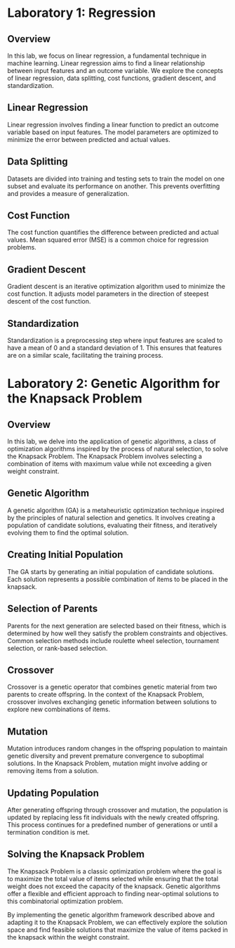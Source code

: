 # Laboratory 1: Regression

## Overview
In this lab, we focus on linear regression, a fundamental technique in machine learning. Linear regression aims to find a linear relationship between input features and an outcome variable. We explore the concepts of linear regression, data splitting, cost functions, gradient descent, and standardization.

## Linear Regression
Linear regression involves finding a linear function to predict an outcome variable based on input features. The model parameters are optimized to minimize the error between predicted and actual values.

## Data Splitting
Datasets are divided into training and testing sets to train the model on one subset and evaluate its performance on another. This prevents overfitting and provides a measure of generalization.

## Cost Function
The cost function quantifies the difference between predicted and actual values. Mean squared error (MSE) is a common choice for regression problems.

## Gradient Descent
Gradient descent is an iterative optimization algorithm used to minimize the cost function. It adjusts model parameters in the direction of steepest descent of the cost function.

## Standardization
Standardization is a preprocessing step where input features are scaled to have a mean of 0 and a standard deviation of 1. This ensures that features are on a similar scale, facilitating the training process.

# Laboratory 2: Genetic Algorithm for the Knapsack Problem

## Overview
In this lab, we delve into the application of genetic algorithms, a class of optimization algorithms inspired by the process of natural selection, to solve the Knapsack Problem. The Knapsack Problem involves selecting a combination of items with maximum value while not exceeding a given weight constraint.

## Genetic Algorithm
A genetic algorithm (GA) is a metaheuristic optimization technique inspired by the principles of natural selection and genetics. It involves creating a population of candidate solutions, evaluating their fitness, and iteratively evolving them to find the optimal solution.

## Creating Initial Population
The GA starts by generating an initial population of candidate solutions. Each solution represents a possible combination of items to be placed in the knapsack.

## Selection of Parents
Parents for the next generation are selected based on their fitness, which is determined by how well they satisfy the problem constraints and objectives. Common selection methods include roulette wheel selection, tournament selection, or rank-based selection.

## Crossover
Crossover is a genetic operator that combines genetic material from two parents to create offspring. In the context of the Knapsack Problem, crossover involves exchanging genetic information between solutions to explore new combinations of items.

## Mutation
Mutation introduces random changes in the offspring population to maintain genetic diversity and prevent premature convergence to suboptimal solutions. In the Knapsack Problem, mutation might involve adding or removing items from a solution.

## Updating Population
After generating offspring through crossover and mutation, the population is updated by replacing less fit individuals with the newly created offspring. This process continues for a predefined number of generations or until a termination condition is met.

## Solving the Knapsack Problem
The Knapsack Problem is a classic optimization problem where the goal is to maximize the total value of items selected while ensuring that the total weight does not exceed the capacity of the knapsack. Genetic algorithms offer a flexible and efficient approach to finding near-optimal solutions to this combinatorial optimization problem.

By implementing the genetic algorithm framework described above and adapting it to the Knapsack Problem, we can effectively explore the solution space and find feasible solutions that maximize the value of items packed in the knapsack within the weight constraint.
